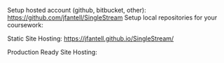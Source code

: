 Setup hosted account (github, bitbucket, other): https://github.com/jfantell/SingleStream
Setup local repositories for your coursework: 


Static Site Hosting:
https://jfantell.github.io/SingleStream/

Production Ready Site Hosting:
